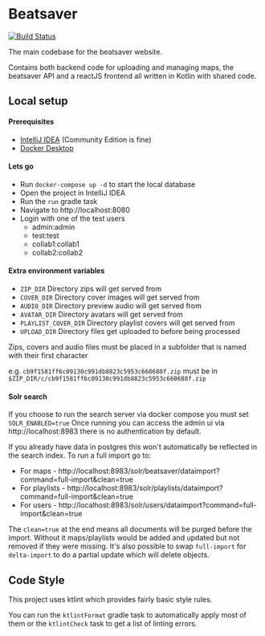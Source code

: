 # Beatsaver

[![Build Status](https://jenkins.kirkstall.top-cat.me/buildStatus/icon?job=Main)](https://jenkins.kirkstall.top-cat.me/view/Beatsaver/job/Main/)

The main codebase for the beatsaver website.

Contains both backend code for uploading and managing maps, the beatsaver API and a reactJS frontend all written in Kotlin with shared code.

## Local setup

#### Prerequisites
- [IntelliJ IDEA](https://www.jetbrains.com/idea/download/) (Community Edition is fine)
- [Docker Desktop](https://www.docker.com/products/docker-desktop)

#### Lets go
- Run `docker-compose up -d` to start the local database
- Open the project in IntelliJ IDEA
- Run the `run` gradle task
- Navigate to http://localhost:8080
- Login with one of the test users
  - admin:admin
  - test:test
  - collab1:collab1
  - collab2:collab2

#### Extra environment variables
- `ZIP_DIR` Directory zips will get served from
- `COVER_DIR` Directory cover images will get served from
- `AUDIO_DIR` Directory preview audio will get served from
- `AVATAR_DIR` Directory avatars will get served from
- `PLAYLIST_COVER_DIR` Directory playlist covers will get served from
- `UPLOAD_DIR` Directory files get uploaded to before being processed

Zips, covers and audio files must be placed in a subfolder that is named with their first character

e.g. `cb9f1581ff6c09130c991db8823c5953c660688f.zip` must be in `$ZIP_DIR/c/cb9f1581ff6c09130c991db8823c5953c660688f.zip`

#### Solr search
If you choose to run the search server via docker compose you must set `SOLR_ENABLED=true`
Once running you can access the admin ui via http://localhost:8983 there is no authentication by default.

If you already have data in postgres this won't automatically be reflected in the search index. To run a full import go to:
- For maps - http://localhost:8983/solr/beatsaver/dataimport?command=full-import&clean=true
- For playlists - http://localhost:8983/solr/playlists/dataimport?command=full-import&clean=true
- For users - http://localhost:8983/solr/users/dataimport?command=full-import&clean=true

The `clean=true` at the end means all documents will be purged before the import. Without it maps/playlists would be added and updated but not removed if they were missing. It's also possible to swap `full-import` for `delta-import` to do a partial update which  will delete objects.

## Code Style

This project uses ktlint which provides fairly basic style rules.

You can run the `ktlintFormat` gradle task to automatically apply most of them or the `ktlintCheck` task to get a list of linting errors.